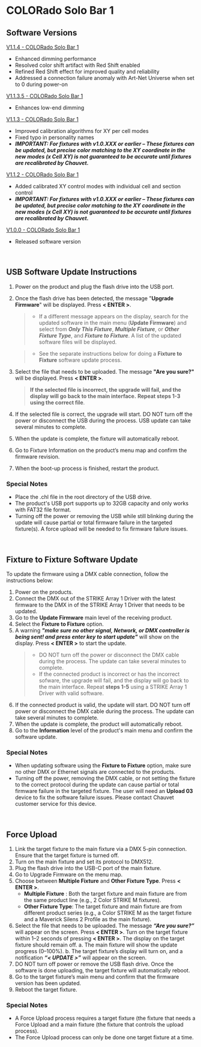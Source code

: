 # COLORado Solo Bar 1

## Software Versions

[V1.1.4 - COLORado Solo Bar 1](https://github.com/Chauvet-Pro/COLORADOSOLOBAR1/blob/d962f777ed3b78d23ae46f9fd24de39c41d2f56c/Firmware/V1.1.4.zip)
- Enhanced dimming performance
- Resolved color shift artifact with Red Shift enabled
- Refined Red Shift effect for improved quality and reliability
- Addressed a connection failure anomaly with Art-Net Universe when set to 0 during power-on

[V1.1.3.5 - COLORado Solo Bar 1](https://github.com/Chauvet-Pro/COLORADOSOLOBAR1/blob/main/Firmware/V1.1.3.5.zip)
- Enhances low-end dimming

[V1.1.3 - COLORado Solo Bar 1](https://github.com/Chauvet-Pro/COLORADOSOLOBAR1/blob/940d52a0be98f7b5826f9c548e5511dc94ef1e33/Firmware/V1.1.3.zip)
- Improved calibration algorithms for XY per cell modes
- Fixed typo in personality names
- ***IMPORTANT: For fixtures with v1.0.XXX or earlier – These fixtures can be updated, but precise color matching to the XY coordinate in the new modes (x Cell XY) is not guaranteed to be accurate until fixtures are recalibrated by Chauvet.***

[V1.1.2 - COLORado Solo Bar 1](https://github.com/Chauvet-Pro/COLORADOSOLOBAR1/blob/da6bea9bed0713e89ba67e399e3adf554c26f455/Firmware/V1.1.2.zip)
- Added calibrated XY control modes with individual cell and section control
- ***IMPORTANT: For fixtures with v1.0.XXX or earlier – These fixtures can be updated, but precise color matching to the XY coordinate in the new modes (x Cell XY) is not guaranteed to be accurate until fixtures are recalibrated by Chauvet.***

[V1.0.0 - COLORado Solo Bar 1](https://github.com/Chauvet-Pro/COLORADOSOLOBAR1/blob/bb4d3297ed35cf551d0f104d83d146e2fe21bf0a/Firmware/V1.0.0.zip)
- Released software version

&nbsp;

## USB Software Update Instructions
1. Power on the product and plug the flash drive into the USB port.
2. Once the flash drive has been detected, the message "**Upgrade Firmware**" will be displayed. Press **< ENTER >**.
   >* If a different message appears on the display, search for the updated software in the main menu (**Update Firmware**) and select from ***Only This Fixture***, ***Multiple Fixture***, or ***Other Fixture Type***, and ***Fixture to Fixture***. A list of the updated software files will be displayed.
   
   >* See the separate instructions below for doing a **Fixture to Fixture** software update process.
3. Select the file that needs to be uploaded. The message **"Are you sure?"** will be displayed. Press **< ENTER >**.
   >**If the selected file is incorrect, the upgrade will fail, and the display will go back to the main interface.**
   >**Repeat steps 1-3 using the correct file**.
4. If the selected file is correct, the upgrade will start. DO NOT turn off the power or disconnect the USB during the process. USB update can take several minutes to complete.
5. When the update is complete, the fixture will automatically reboot.
6. Go to Fixture Information on the product’s menu map and confirm the firmware revision.
7. When the boot-up process is finished, restart the product.

### Special Notes
* Place the .chl file in the root directory of the USB drive.
* The product's USB port supports up to 32GB capacity and only works with FAT32 file format.
* Turning off the power or removing the USB while still blinking during the update will cause partial or total firmware failure in the targeted fixture(s). A force upload will be needed to fix firmware failure issues.


&nbsp;  

## Fixture to Fixture Software Update

To update the firmware using a DMX cable connection, follow the instructions below:
1. Power on the products.
2. Connect the DMX out of the STRIKE Array 1 Driver with the latest firmware to the DMX in of the STRIKE Array 1 Driver that needs to be updated.
3. Go to the **Update Firmware** main level of the receiving product.
4. Select the **Fixture to Fixture** option.
5. A warning ***"make sure no other signal, Network, or DMX controller is being sent! and press enter key to start update"*** will show on the display. Press **< ENTER >** to start the update.
   >* DO NOT turn off the power or disconnect the DMX cable during the process. The update can take several minutes to complete.
   >* If the connected product is incorrect or has the incorrect sofware, the upgrade will fail, and the display will go back to the main interface. Repeat **steps 1-5** using a STRIKE Array 1 Driver with valid software.
6. If the connected product is valid, the update will start. DO NOT turn off power or disconnect the DMX cable during the process. The update can take several minutes to complete.
7. When the update is complete, the product will automatically reboot.
8. Go to the **Information** level of the product's main menu and confirm the software update.

### Special Notes
* When updating software using the **Fixture to Fixture** option, make sure no other DMX or Ethernet signals are connected to the products.
* Turning off the power, removing the DMX cable, or not setting the fixture to the correct protocol during the update can cause partial or total firmware failure in the targeted fixture. The user will need an **Upload 03** device to fix the software failure issues. Please contact Chauvet customer service for this device.

&nbsp;

## Force Upload

1.	Link the target fixture to the main fixture via a DMX 5-pin connection. Ensure that the target fixture is turned off.
2.	Turn on the main fixture and set its protocol to DMX512.
3.	Plug the flash drive into the USB-C port of the main fixture.
4.	Go to Upgrade Firmware on the menu map.
5.	Choose between **Multiple Fixture** and **Other Fixture Type**. Press **< ENTER >**.
      * **Multiple Fixture** : Both the target fixture and main fixture are from the same product line (e.g., 2 Color STRIKE M fixtures).
      * **Other Fixture Type**: The target fixture and main fixture are from different product series (e.g., a Color STRIKE M as the target fixture and a Maverick Silens 2 Profile as the main fixture).
6.	Select the file that needs to be uploaded. The message ***“Are you sure?”*** will appear on the screen. Press **< ENTER >**. Turn on the target fixture within 1–2 seconds of pressing **< ENTER >**. The display on the target fixture should remain off.
      a. The main fixture will show the update progress (0–100%).
      b. The target fixture’s display will turn on, and a notification ***“< UPDATE >”*** will appear on the screen.
7.	DO NOT turn off power or remove the USB flash drive. Once the software is done uploading, the target fixture will automatically reboot.
8.	Go to the target fixture’s main menu and confirm that the firmware version has been updated.
9.	Reboot the target fixture.

### Special Notes
* A Force Upload process requires a target fixture (the fixture that needs a Force Upload and a main fixture (the fixture that controls the upload process).
* The Force Upload process can only be done one target fixture at a time.
